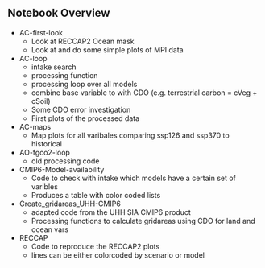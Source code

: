 ## Notebook Overview
- AC-first-look
  - Look at RECCAP2 Ocean mask
  - Look at and do some simple plots of MPI data
- AC-loop
  - intake search
  - processing function
  - processing loop over all models
  - combine base variable to with CDO (e.g. terrestrial carbon = cVeg + cSoil)
  - Some CDO error investigation
  - First plots of the processed data
- AC-maps
  - Map plots for all varibales comparing ssp126 and ssp370 to historical
- AO-fgco2-loop
  - old processing code
- CMIP6-Model-availability
  - Code to check with intake which models have a certain set of varibles
  - Produces a table with color coded lists
- Create_gridareas_UHH-CMIP6
  - adapted code from the UHH SIA CMIP6 product
  - Processing functions to calculate gridareas using CDO for land and ocean vars
- RECCAP
  - Code to reproduce the RECCAP2 plots
  - lines can be either colorcoded by scenario or model
